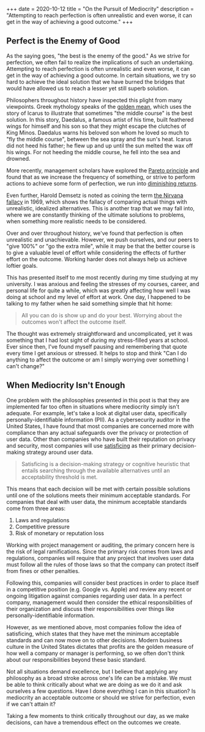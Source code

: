 +++
date = 2020-10-12
title = "On the Pursuit of Mediocrity"
description = "Attempting to reach perfection is often unrealistic and even worse, it can get in the way of achieving a good outcome."
+++

## Perfect is the Enemy of Good

As the saying goes, "the best is the enemy of the good." As we strive for
perfection, we often fail to realize the implications of such an undertaking.
Attempting to reach perfection is often unrealistic and even worse, it can get
in the way of achieving a good outcome. In certain situations, we try so hard to
achieve the ideal solution that we have burned the bridges that would have
allowed us to reach a lesser yet still superb solution.

Philosophers throughout history have inspected this plight from many viewpoints.
Greek mythology speaks of the
[golden mean](<https://en.wikipedia.org/wiki/Golden_mean_(philosophy)>), which
uses the story of Icarus to illustrate that sometimes "the middle course" is the
best solution. In this story, Daedalus, a famous artist of his time, built
feathered wings for himself and his son so that they might escape the clutches
of King Minos. Daedalus warns his beloved son whom he loved so much to "fly the
middle course", between the sea spray and the sun's heat. Icarus did not heed
his father; he flew up and up until the sun melted the wax off his wings. For
not heeding the middle course, he fell into the sea and drowned.

More recently, management scholars have explored the
[Pareto principle](https://en.wikipedia.org/wiki/Pareto_principle) and found
that as we increase the frequency of something, or strive to perform actions to
achieve some form of perfection, we run into
[diminishing returns](https://en.wikipedia.org/wiki/Diminishing_returns).

Even further, Harold Demsetz is noted as coining the term
[the Nirvana fallacy](https://en.wikipedia.org/wiki/Nirvana_fallacy) in 1969,
which shows the fallacy of comparing actual things with unrealistic, idealized
alternatives. This is another trap that we may fall into, where we are
constantly thinking of the ultimate solutions to problems, when something more
realistic needs to be considered.

Over and over throughout history, we've found that perfection is often
unrealistic and unachievable. However, we push ourselves, and our peers to "give
100%" or "go the extra mile", while it may be that the better course is to give
a valuable level of effort while considering the effects of further effort on
the outcome. Working harder does not always help us achieve loftier goals.

This has presented itself to me most recently during my time studying at my
university. I was anxious and feeling the stresses of my courses, career, and
personal life for quite a while, which was greatly affecting how well I was
doing at school and my level of effort at work. One day, I happened to be
talking to my father when he said something simple that hit home:

> All you can do is show up and do your best. Worrying about the outcomes won't
> affect the outcome itself.

The thought was extremely straightforward and uncomplicated, yet it was
something that I had lost sight of during my stress-filled years at school. Ever
since then, I've found myself pausing and remembering that quote every time I
get anxious or stressed. It helps to stop and think "Can I do anything to affect
the outcome or am I simply worrying over something I can't change?"

## When Mediocrity Isn't Enough

One problem with the philosophies presented in this post is that they are
implemented far too often in situations where mediocrity simply isn't adequate.
For example, let's take a look at digital user data, specifically
personally-identifiable information (PII). As a cybersecurity auditor in the
United States, I have found that most companies are concerned more with
compliance than any actual safeguards over the privacy or protection of user
data. Other than companies who have built their reputation on privacy and
security, most companies will use
[satisficing](https://en.wikipedia.org/wiki/Satisficing) as their primary
decision-making strategy around user data.

> Satisficing is a decision-making strategy or cognitive heuristic that entails
> searching through the available alternatives until an acceptability threshold
> is met.

This means that each decision will be met with certain possible solutions until
one of the solutions meets their minimum acceptable standards. For companies
that deal with user data, the minimum acceptable standards come from three
areas:

1. Laws and regulations
2. Competitive pressure
3. Risk of monetary or reputation loss

Working with project management or auditing, the primary concern here is the
risk of legal ramifications. Since the primary risk comes from laws and
regulations, companies will require that any project that involves user data
must follow all the rules of those laws so that the company can protect itself
from fines or other penalties.

Following this, companies will consider best practices in order to place itself
in a competitive position (e.g. Google vs. Apple) and review any recent or
ongoing litigation against companies regarding user data. In a perfect company,
management would then consider the ethical responsibilities of their
organization and discuss their responsibilities over things like
personally-identifiable information.

However, as we mentioned above, most companies follow the idea of satisficing,
which states that they have met the minimum acceptable standards and can now
move on to other decisions. Modern business culture in the United States
dictates that profits are the golden measure of how well a company or manager is
performing, so we often don't think about our responsibilities beyond these
basic standard.

Not all situations demand excellence, but I believe that applying any philosophy
as a broad stroke across one's life can be a mistake. We must be able to think
critically about what we are doing as we do it and ask ourselves a few
questions. Have I done everything I can in this situation? Is mediocrity an
acceptable outcome or should we strive for perfection, even if we can't attain
it?

Taking a few moments to think critically throughout our day, as we make
decisions, can have a tremendous effect on the outcomes we create.
